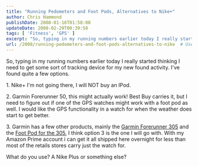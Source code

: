 ```yaml
---
title: "Running Pedometers and Foot Pods, Alternatives to Nike+"
author: Chris Hammond
publishDate: 2008-01-16T01:58:00
updateDate: 2008-02-29T00:39:58
tags: [ 'Fitness', 'GPS' ]
excerpt: "So, typing in my running numbers earlier today I really started thinking I need to get some sort of tracking device for my new found activity. I've found quite a few options. 1. Nike+ I'm not going there, I will NOT buy an IPod 2. Garmin Forerunner 50, this might actually work! Best Buy carries it, but I need to figure out if one of the GPS watches might work with a foot pod as well. I would like the GPS functionality in a watch for when the weather does start to get better. 3. Garmin has a few other products, mainly the Garmin Forerunner 305 and the Foot Pod for the 305, I think option&nbsp;3 is the one I will go with. With my Amazon Prime account i can get it all shipped here overnight for less than most of the retails stores carry just the watch..."
url: /2008/running-pedometers-and-foot-pods-alternatives-to-nike  # Use the generated URL with year
---
```

<p>So, typing in my running numbers earlier today I really started thinking I need to get some sort of tracking device for my new found activity. I've found quite a few options.</p> <p>1. Nike+ I'm not going there, I will NOT buy an IPod.</p> <p>2. Garmin Forerunner 50, this might actually work! Best Buy carries it, but I need to figure out if one of the GPS watches might work with a foot pod as well. I would like the GPS functionality in a watch for when the weather does start to get better.</p> <p>3. Garmin has a few other products, mainly the <a class="" mce_href="https://www.amazon.com/gp/product/B000E3XPYQ?ie=UTF8&amp;tag=chrishammondc-20&amp;linkCode=xm2&amp;camp=1789&amp;creativeASIN=B000E3XPYQ" href="https://www.amazon.com/gp/product/B000E3XPYQ?ie=UTF8&amp;tag=chrishammondc-20&amp;linkCode=xm2&amp;camp=1789&amp;creativeASIN=B000E3XPYQ">Garmin Forerunner 305</a> and the <a class="" mce_href="https://www.amazon.com/gp/product/B000HZDNZ2?ie=UTF8&amp;tag=chrishammondc-20&amp;linkCode=xm2&amp;camp=1789&amp;creativeASIN=B000HZDNZ2" href="https://www.amazon.com/gp/product/B000HZDNZ2?ie=UTF8&amp;tag=chrishammondc-20&amp;linkCode=xm2&amp;camp=1789&amp;creativeASIN=B000HZDNZ2">Foot Pod for the 305</a>, I think option&#160;3 is the one I will go with. With my Amazon Prime account i can get it all shipped here overnight for less than most of the retails stores carry just the watch for.</p> <p>What do you use? A Nike Plus or something else?</p>
